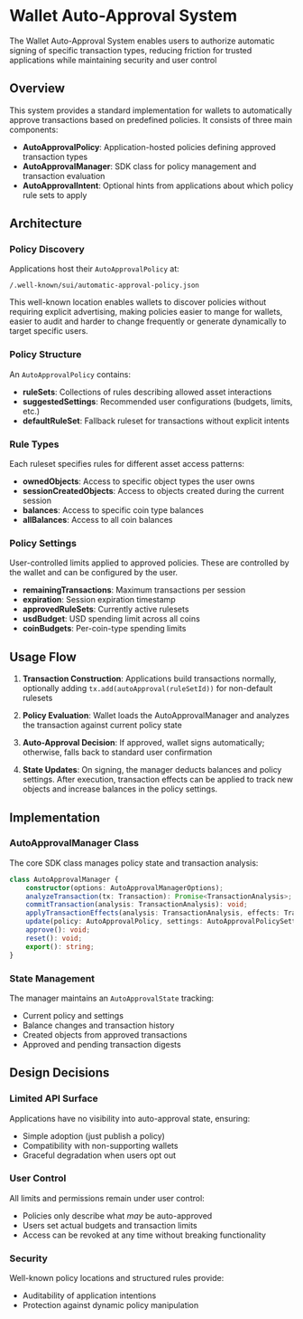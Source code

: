# Wallet Auto-Approval System

The Wallet Auto-Approval System enables users to authorize automatic signing of specific transaction
types, reducing friction for trusted applications while maintaining security and user control

## Overview

This system provides a standard implementation for wallets to automatically approve transactions
based on predefined policies. It consists of three main components:

- **AutoApprovalPolicy**: Application-hosted policies defining approved transaction types
- **AutoApprovalManager**: SDK class for policy management and transaction evaluation
- **AutoApprovalIntent**: Optional hints from applications about which policy rule sets to apply

## Architecture

### Policy Discovery

Applications host their `AutoApprovalPolicy` at:

```
/.well-known/sui/automatic-approval-policy.json
```

This well-known location enables wallets to discover policies without requiring explicit
advertising, making policies easier to mange for wallets, easier to audit and harder to change
frequently or generate dynamically to target specific users.

### Policy Structure

An `AutoApprovalPolicy` contains:

- **ruleSets**: Collections of rules describing allowed asset interactions
- **suggestedSettings**: Recommended user configurations (budgets, limits, etc.)
- **defaultRuleSet**: Fallback ruleset for transactions without explicit intents

### Rule Types

Each ruleset specifies rules for different asset access patterns:

- **ownedObjects**: Access to specific object types the user owns
- **sessionCreatedObjects**: Access to objects created during the current session
- **balances**: Access to specific coin type balances
- **allBalances**: Access to all coin balances

### Policy Settings

User-controlled limits applied to approved policies. These are controlled by the wallet and can be
configured by the user.

- **remainingTransactions**: Maximum transactions per session
- **expiration**: Session expiration timestamp
- **approvedRuleSets**: Currently active rulesets
- **usdBudget**: USD spending limit across all coins
- **coinBudgets**: Per-coin-type spending limits

## Usage Flow

1. **Transaction Construction**: Applications build transactions normally, optionally adding
   `tx.add(autoApproval(ruleSetId))` for non-default rulesets

2. **Policy Evaluation**: Wallet loads the AutoApprovalManager and analyzes the transaction against
   current policy state

3. **Auto-Approval Decision**: If approved, wallet signs automatically; otherwise, falls back to
   standard user confirmation

4. **State Updates**: On signing, the manager deducts balances and policy settings. After execution,
   transaction effects can be applied to track new objects and increase balances in the policy
   settings.

## Implementation

### AutoApprovalManager Class

The core SDK class manages policy state and transaction analysis:

```typescript
class AutoApprovalManager {
	constructor(options: AutoApprovalManagerOptions);
	analyzeTransaction(tx: Transaction): Promise<TransactionAnalysis>;
	commitTransaction(analysis: TransactionAnalysis): void;
	applyTransactionEffects(analysis: TransactionAnalysis, effects: TransactionEffects): void;
	update(policy: AutoApprovalPolicy, settings: AutoApprovalPolicySettings): void;
	approve(): void;
	reset(): void;
	export(): string;
}
```

### State Management

The manager maintains an `AutoApprovalState` tracking:

- Current policy and settings
- Balance changes and transaction history
- Created objects from approved transactions
- Approved and pending transaction digests

## Design Decisions

### Limited API Surface

Applications have no visibility into auto-approval state, ensuring:

- Simple adoption (just publish a policy)
- Compatibility with non-supporting wallets
- Graceful degradation when users opt out

### User Control

All limits and permissions remain under user control:

- Policies only describe what _may_ be auto-approved
- Users set actual budgets and transaction limits
- Access can be revoked at any time without breaking functionality

### Security

Well-known policy locations and structured rules provide:

- Auditability of application intentions
- Protection against dynamic policy manipulation
